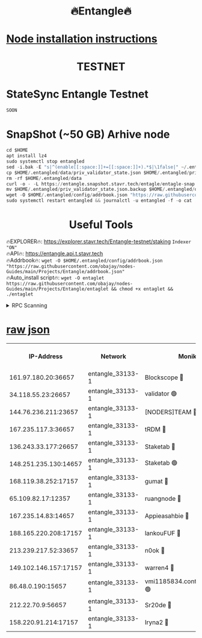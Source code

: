 <h1 align="center"> 🔥Entangle🔥</h1>

[Node installation instructions](https://github.com/obajay/nodes-Guides/tree/main/Projects/Entangle)
=

<h1 align="center"> TESTNET</h1>

# StateSync Entangle Testnet
```python
SOON
```
# SnapShot (~50 GB) Arhive node
```python
cd $HOME
apt install lz4
sudo systemctl stop entangled
sed -i.bak -E "s|^(enable[[:space:]]+=[[:space:]]+).*$|\1false|" ~/.entangled/config/config.toml
cp $HOME/.entangled/data/priv_validator_state.json $HOME/.entangled/priv_validator_state.json.backup
rm -rf $HOME/.entangled/data
curl -o - -L https://entangle.snapshot.stavr.tech/entagle/entagle-snap.tar.lz4 | lz4 -c -d - | tar -x -C $HOME/.entangled --strip-components 2
mv $HOME/.entangled/priv_validator_state.json.backup $HOME/.entangled/data/priv_validator_state.json
wget -O $HOME/.entangled/config/addrbook.json "https://raw.githubusercontent.com/obajay/nodes-Guides/main/Projects/Entangle/addrbook.json"
sudo systemctl restart entangled && journalctl -u entangled -f -o cat
```
 <h1 align="center"> Useful Tools</h1>
 
🔥EXPLORER🔥: https://explorer.stavr.tech/Entangle-testnet/staking        `Indexer "ON"` \
🔥API🔥:      https://entangle.api.t.stavr.tech \
🔥Addrbook🔥: ```wget -O $HOME/.entangled/config/addrbook.json "https://raw.githubusercontent.com/obajay/nodes-Guides/main/Projects/Entangle/addrbook.json"``` \
🔥Auto_install script🔥:  `wget -O entaglet https://raw.githubusercontent.com/obajay/nodes-Guides/main/Projects/Entangle/entaglet && chmod +x entaglet && ./entaglet`


<details>
<summary>RPC Scanning</summary>

<h2 align="center"> We scan nodes in real time every 4 hours. And we provide the final result of RPC endpoints.
We cannot influence the operation of these nodes in any way. </h2>


```python
If Voting Power is higher than 0 --> then the Node is a validator of the network and may be subject to attack and be a potential threat to the chain.
```
```python
We marked such validators with a red symbol
```

</details>

[raw json](https://rpc-check.entangt.stavr.tech/entangt/rpc-entangt-result.json)
=


<table><tr><th>IP-Address</th><th>Network</th><th>Moniker</th><th>Latest Block Height</th><th>Earliest Block Height</th><th>Catching Up</th><th>Tx Index</th><th>Voting Power</th><th>Scan Time</th></tr><tr><td>161.97.180.20:36657</td><td>entangle_33133-1</td><td>Blockscope 🔴</td><td>2046144</td><td>1</td><td>False</td><td>off</td><td>281321052954162</td><td>2024-02-06T06:45:53.731791018UTC</td></tr><tr><td>34.118.55.23:26657</td><td>entangle_33133-1</td><td>validator 🟢</td><td>2046144</td><td>1</td><td>False</td><td>on</td><td>0</td><td>2024-02-06T06:45:54.839751256UTC</td></tr><tr><td>144.76.236.211:23657</td><td>entangle_33133-1</td><td>[NODERS]TEAM 🔴</td><td>2046146</td><td>1</td><td>False</td><td>off</td><td>27053610057886565</td><td>2024-02-06T06:46:04.196512550UTC</td></tr><tr><td>167.235.117.3:36657</td><td>entangle_33133-1</td><td>tRDM 🔴</td><td>2046148</td><td>1</td><td>False</td><td>on</td><td>167881613118457</td><td>2024-02-06T06:46:15.902985606UTC</td></tr><tr><td>136.243.33.177:26657</td><td>entangle_33133-1</td><td>Staketab 🔴</td><td>2046147</td><td>660001</td><td>False</td><td>on</td><td>124483497675358</td><td>2024-02-06T06:46:06.505044054UTC</td></tr><tr><td>148.251.235.130:14657</td><td>entangle_33133-1</td><td>Staketab 🟢</td><td>2046144</td><td>660801</td><td>False</td><td>on</td><td>0</td><td>2024-02-06T06:45:53.405312763UTC</td></tr><tr><td>168.119.38.252:17157</td><td>entangle_33133-1</td><td>gumat 🔴</td><td>2046144</td><td>962001</td><td>False</td><td>on</td><td>324288234754751</td><td>2024-02-06T06:45:55.114258170UTC</td></tr><tr><td>65.109.82.17:12357</td><td>entangle_33133-1</td><td>ruangnode 🔴</td><td>2046144</td><td>1312001</td><td>False</td><td>off</td><td>463766848850477</td><td>2024-02-06T06:45:54.127681980UTC</td></tr><tr><td>167.235.14.83:14657</td><td>entangle_33133-1</td><td>Appieasahbie 🔴</td><td>2046148</td><td>1716001</td><td>False</td><td>on</td><td>43682202968197074</td><td>2024-02-06T06:46:15.613312439UTC</td></tr><tr><td>188.165.220.208:17157</td><td>entangle_33133-1</td><td>lankouFUF 🔴</td><td>2046144</td><td>1910001</td><td>False</td><td>off</td><td>303852484076520</td><td>2024-02-06T06:45:55.386079549UTC</td></tr><tr><td>213.239.217.52:33657</td><td>entangle_33133-1</td><td>n0ok 🔴</td><td>2046147</td><td>1946147</td><td>False</td><td>off</td><td>46577718983244729</td><td>2024-02-06T06:46:08.823723262UTC</td></tr><tr><td>149.102.146.157:17157</td><td>entangle_33133-1</td><td>warren4 🔴</td><td>2046146</td><td>1958001</td><td>False</td><td>on</td><td>478132684211305</td><td>2024-02-06T06:46:03.954852831UTC</td></tr><tr><td>86.48.0.190:15657</td><td>entangle_33133-1</td><td>vmi1185834.contaboserver.net 🟢</td><td>1980714</td><td>1961001</td><td>False</td><td>off</td><td>0</td><td>2024-02-06T06:45:54.508802631UTC</td></tr><tr><td>212.22.70.9:56657</td><td>entangle_33133-1</td><td>Sr20de 🔴</td><td>2046144</td><td>1971001</td><td>False</td><td>off</td><td>9762261711916</td><td>2024-02-06T06:45:53.115441974UTC</td></tr><tr><td>158.220.91.214:17157</td><td>entangle_33133-1</td><td>Iryna2 🔴</td><td>2046147</td><td>2010001</td><td>False</td><td>on</td><td>312949766663729</td><td>2024-02-06T06:46:11.251370288UTC</td></tr></table>
